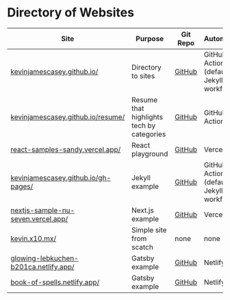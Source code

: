 
# Directory of Websites

| Site  |  Purpose | Git Repo | Automation | Hosting | Tech |
| -------- | ------- | ------- | ------- | ------- | ------- | 
|[kevinjamescasey.github.io/](https://kevinjamescasey.github.io/) | Directory to sites | [GitHub](https://github.com/kevinjamescasey/kevinjamescasey.github.io) | GitHub Actions (default Jekyll workflow) | GitHub Pages | Markdown |
|[kevinjamescasey.github.io/resume/](https://kevinjamescasey.github.io/resume/) | Resume that highlights tech by categories | [GitHub](https://github.com/kevinjamescasey/resume/) | GitHub Actions | GitHub Pages | Next.js |
|[react-samples-sandy.vercel.app/](https://react-samples-sandy.vercel.app/) | React playground | [GitHub](https://github.com/kevinjamescasey/react-samples)| Vercel | Vercel | Next.js |
|[kevinjamescasey.github.io/gh-pages/](https://kevinjamescasey.github.io/gh-pages/) | Jekyll example | [GitHub](https://github.com/kevinjamescasey/gh-pages/tree/jekyll-entry) | GitHub Actions (default Jekyll workflow) | GitHub Pages | Jekyll |
|[nextjs-sample-nu-seven.vercel.app/](https://nextjs-sample-nu-seven.vercel.app/) | Next.js example | [GitHub](https://github.com/kevinjamescasey/nextjs-sample) | Vercel | Vercel | Next.js | 
|[kevin.x10.mx/](https://kevin.x10.mx/) | Simple site from scatch | none | none | [https://x10hosting.com/](https://x10hosting.com/) | HTML |
|[glowing-lebkuchen-b201ca.netlify.app/](https://glowing-lebkuchen-b201ca.netlify.app/) | Gatsby example | [GitHub](https://github.com/kevinjamescasey/gatsby-example) | Netlify | Netlify | Gatsby |
|[book-of-spells.netlify.app/](https://book-of-spells.netlify.app/) | Gatsby example | [GitHub](https://github.com/kevinjamescasey/spellbook) | Netlify | Netlify | Gatsby |

